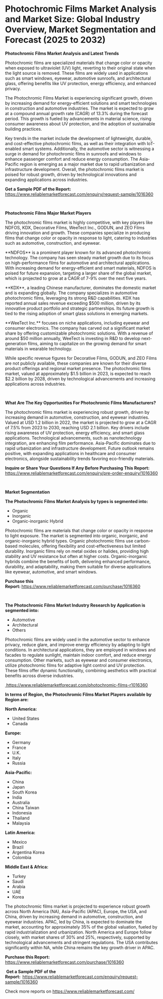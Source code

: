 <p><h1>Photochromic Films Market Analysis and Market Size: Global Industry Overview, Market Segmentation and Forecast (2025 to 2032)</h1></p><p><strong>Photochromic Films Market Analysis and Latest Trends</strong></p>
<p><p>Photochromic films are specialized materials that change color or opacity when exposed to ultraviolet (UV) light, reverting to their original state when the light source is removed. These films are widely used in applications such as smart windows, eyewear, automotive sunroofs, and architectural glass, offering benefits like UV protection, energy efficiency, and enhanced privacy.</p><p>The Photochromic Films Market is experiencing significant growth, driven by increasing demand for energy-efficient solutions and smart technologies in construction and automotive industries. The market is expected to grow at a compound annual growth rate (CAGR) of 13.3% during the forecast period. This growth is fueled by advancements in material science, rising consumer awareness about UV protection, and the adoption of sustainable building practices.</p><p>Key trends in the market include the development of lightweight, durable, and cost-effective photochromic films, as well as their integration with IoT-enabled smart systems. Additionally, the automotive sector is witnessing a surge in demand for photochromic films in sunroofs and windows to enhance passenger comfort and reduce energy consumption. The Asia-Pacific region is emerging as a major market due to rapid urbanization and infrastructure development. Overall, the photochromic films market is poised for robust growth, driven by technological innovations and expanding applications across industries.</p></p>
<p><strong>Get a Sample PDF of the Report:&nbsp;</strong> <a href="https://www.reliablemarketforecast.com/enquiry/request-sample/1016360?utm_campaign=1840&utm_medium=2&utm_source=Github&utm_content=ia&utm_term=27012025&utm_id=photochromic-films">https://www.reliablemarketforecast.com/enquiry/request-sample/1016360</a></p>
<p>&nbsp;</p>
<p><strong>Photochromic Films Major Market Players</strong></p>
<p><p>The photochromic films market is highly competitive, with key players like NDFOS, KDX, Decorative Films, WeeTect Inc., GODUN, and ZEO Films driving innovation and growth. These companies specialize in producing films that change color or opacity in response to light, catering to industries such as automotive, construction, and eyewear.</p><p>**NDFOS** is a prominent player known for its advanced photochromic technology. The company has seen steady market growth due to its focus on high-performance films for automotive and architectural applications. With increasing demand for energy-efficient and smart materials, NDFOS is poised for future expansion, targeting a larger share of the global market, which is projected to grow at a CAGR of 7-9% over the next five years.</p><p>**KDX**, a leading Chinese manufacturer, dominates the domestic market and is expanding globally. The company specializes in automotive photochromic films, leveraging its strong R&D capabilities. KDX has reported annual sales revenue exceeding $500 million, driven by its innovative product portfolio and strategic partnerships. Its future growth is tied to the rising adoption of smart glass solutions in emerging markets.</p><p>**WeeTect Inc.** focuses on niche applications, including eyewear and consumer electronics. The company has carved out a significant market share by offering customizable photochromic solutions. With a revenue of around $50 million annually, WeeTect is investing in R&D to develop next-generation films, aiming to capitalize on the growing demand for smart materials in wearable technology.</p><p>While specific revenue figures for Decorative Films, GODUN, and ZEO Films are not publicly available, these companies are known for their diverse product offerings and regional market presence. The photochromic films market, valued at approximately $1.5 billion in 2023, is expected to reach $2.2 billion by 2028, driven by technological advancements and increasing applications across industries.</p></p>
<p>&nbsp;</p>
<p><strong>What Are The Key Opportunities For Photochromic Films Manufacturers?</strong></p>
<p><p>The photochromic films market is experiencing robust growth, driven by increasing demand in automotive, construction, and eyewear industries. Valued at USD 1.2 billion in 2022, the market is projected to grow at a CAGR of 7.5% from 2023 to 2030, reaching USD 2.1 billion. Key drivers include rising awareness of UV protection, energy efficiency, and smart glass applications. Technological advancements, such as nanotechnology integration, are enhancing film performance. Asia-Pacific dominates due to rapid urbanization and infrastructure development. Future outlook remains positive, with expanding applications in healthcare and consumer electronics, alongside sustainability trends favoring eco-friendly materials.</p></p>
<p><strong>Inquire or Share Your Questions If Any Before Purchasing This Report:</strong> <a href="https://www.reliablemarketforecast.com/enquiry/pre-order-enquiry/1016360?utm_campaign=1840&utm_medium=2&utm_source=Github&utm_content=ia&utm_term=27012025&utm_id=photochromic-films">https://www.reliablemarketforecast.com/enquiry/pre-order-enquiry/1016360</a></p>
<p>&nbsp;</p>
<p><strong>Market Segmentation</strong></p>
<p><strong>The Photochromic Films Market Analysis by types is segmented into:</strong></p>
<p><ul><li>Organic</li><li>Inorganic</li><li>Organic-inorganic Hybrid</li></ul></p>
<p><p>Photochromic films are materials that change color or opacity in response to light exposure. The market is segmented into organic, inorganic, and organic-inorganic hybrid types. Organic photochromic films use carbon-based molecules, offering flexibility and cost-effectiveness but limited durability. Inorganic films rely on metal oxides or halides, providing high stability and UV resistance but often at higher costs. Organic-inorganic hybrids combine the benefits of both, delivering enhanced performance, durability, and adaptability, making them suitable for diverse applications like eyewear, automotive, and smart windows.</p></p>
<p><strong>Purchase this Report:&nbsp;</strong><a href="https://www.reliablemarketforecast.com/purchase/1016360?utm_campaign=1840&utm_medium=2&utm_source=Github&utm_content=ia&utm_term=27012025&utm_id=photochromic-films">https://www.reliablemarketforecast.com/purchase/1016360</a></p>
<p>&nbsp;</p>
<p><strong>The Photochromic Films Market Industry Research by Application is segmented into:</strong></p>
<p><ul><li>Automotive</li><li>Architectural</li><li>Others</li></ul></p>
<p><p>Photochromic films are widely used in the automotive sector to enhance privacy, reduce glare, and improve energy efficiency by adapting to light conditions. In architectural applications, they are employed in windows and facades to regulate sunlight, maintain indoor comfort, and reduce energy consumption. Other markets, such as eyewear and consumer electronics, utilize photochromic films for adaptive light control and UV protection. These films offer dynamic functionality, combining aesthetics with practical benefits across diverse industries.</p></p>
<p><a href="https://www.reliablemarketforecast.com/photochromic-films-r1016360?utm_campaign=1840&utm_medium=2&utm_source=Github&utm_content=ia&utm_term=27012025&utm_id=photochromic-films">&nbsp;https://www.reliablemarketforecast.com/photochromic-films-r1016360</a></p>
<p><strong>In terms of Region, the Photochromic Films Market Players available by Region are:</strong></p>
<p>
    <p> <strong> North America: </strong>
        <ul>
            <li>United States</li>
            <li>Canada</li>
        </ul>
        </p> 
    <p> <strong> Europe: </strong>
        <ul>
            <li>Germany</li>
            <li>France</li>
            <li>U.K.</li>
            <li>Italy</li>
            <li>Russia</li>
        </ul>
        </p> 
    <p> <strong> Asia-Pacific: </strong>
        <ul>
            <li>China</li>
            <li>Japan</li>
            <li>South Korea</li>
            <li>India</li>
            <li>Australia</li>
            <li>China Taiwan</li>
            <li>Indonesia</li>
            <li>Thailand</li>
            <li>Malaysia</li>
        </ul>
        </p> 
    <p> <strong> Latin America: </strong>
        <ul>
            <li>Mexico</li>
            <li>Brazil</li>
            <li>Argentina Korea</li>
            <li>Colombia</li>
        </ul>
        </p> 
    <p> <strong> Middle East & Africa: </strong>
        <ul>
            <li>Turkey</li>
            <li>Saudi</li>
            <li>Arabia</li>
            <li>UAE</li>
            <li>Korea</li>
        </ul>
    </p>
    </p>
<p><p>The photochromic films market is projected to experience robust growth across North America (NA), Asia-Pacific (APAC), Europe, the USA, and China, driven by increasing demand in automotive, construction, and eyewear industries. APAC, led by China, is expected to dominate the market, accounting for approximately 35% of the global valuation, fueled by rapid industrialization and urbanization. North America and Europe follow closely, with market shares of 30% and 25%, respectively, supported by technological advancements and stringent regulations. The USA contributes significantly within NA, while China remains the key growth driver in APAC.</p></p>
<p><strong>Purchase this Report: </strong><a href="https://www.reliablemarketforecast.com/purchase/1016360?utm_campaign=1840&utm_medium=2&utm_source=Github&utm_content=ia&utm_term=27012025&utm_id=photochromic-films">https://www.reliablemarketforecast.com/purchase/1016360</a></p>
<p>&nbsp;<strong>Get a Sample PDF of the Report:&nbsp;&nbsp;</strong><a href="https://www.reliablemarketforecast.com/enquiry/request-sample/1016360?utm_campaign=1840&utm_medium=2&utm_source=Github&utm_content=ia&utm_term=27012025&utm_id=photochromic-films">https://www.reliablemarketforecast.com/enquiry/request-sample/1016360</a></p>
<p><strong></strong></p>
<p>Check more reports on <a href="https://www.reliablemarketforecast.com/?utm_campaign=1840&utm_medium=2&utm_source=Github&utm_content=ia&utm_term=27012025&utm_id=photochromic-films">https://www.reliablemarketforecast.com/</a></p>